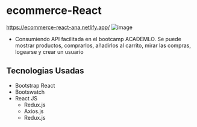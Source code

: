 # ecommerce-React
https://ecommerce-react-ana.netlify.app/
![image](https://i.postimg.cc/yY5HR84Z/shoopad.jpg)

- Consumiendo API facilitada en el bootcamp ACADEMLO. Se puede mostrar productos, comprarlos, añadirlos al carrito, mirar las compras, logearse y crear un usuario

## Tecnologias Usadas
- Bootstrap React
- Bootswatch
- React JS
  - Redux.js
  - Axios.js
  - Redux.js
